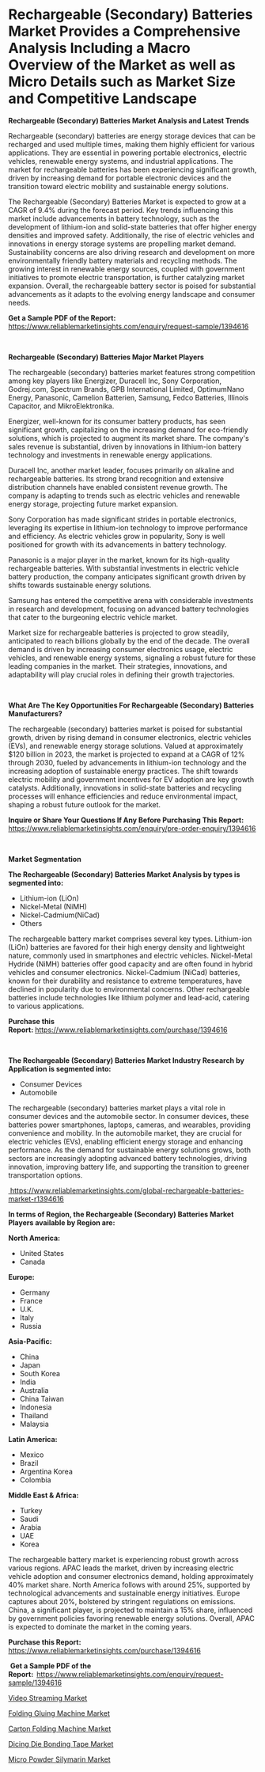 <p><h1>Rechargeable (Secondary) Batteries Market Provides a Comprehensive Analysis Including a Macro Overview of the Market as well as Micro Details such as Market Size and Competitive Landscape</h1></p><p><strong>Rechargeable (Secondary) Batteries Market Analysis and Latest Trends</strong></p>
<p><p>Rechargeable (secondary) batteries are energy storage devices that can be recharged and used multiple times, making them highly efficient for various applications. They are essential in powering portable electronics, electric vehicles, renewable energy systems, and industrial applications. The market for rechargeable batteries has been experiencing significant growth, driven by increasing demand for portable electronic devices and the transition toward electric mobility and sustainable energy solutions.</p><p>The Rechargeable (Secondary) Batteries Market is expected to grow at a CAGR of 9.4% during the forecast period. Key trends influencing this market include advancements in battery technology, such as the development of lithium-ion and solid-state batteries that offer higher energy densities and improved safety. Additionally, the rise of electric vehicles and innovations in energy storage systems are propelling market demand. Sustainability concerns are also driving research and development on more environmentally friendly battery materials and recycling methods. The growing interest in renewable energy sources, coupled with government initiatives to promote electric transportation, is further catalyzing market expansion. Overall, the rechargeable battery sector is poised for substantial advancements as it adapts to the evolving energy landscape and consumer needs.</p></p>
<p><strong>Get a Sample PDF of the Report:&nbsp;</strong> <a href="https://www.reliablemarketinsights.com/enquiry/request-sample/1394616">https://www.reliablemarketinsights.com/enquiry/request-sample/1394616</a></p>
<p>&nbsp;</p>
<p><strong>Rechargeable (Secondary) Batteries Major Market Players</strong></p>
<p><p>The rechargeable (secondary) batteries market features strong competition among key players like Energizer, Duracell Inc, Sony Corporation, Godrej.com, Spectrum Brands, GPB International Limited, OptimumNano Energy, Panasonic, Camelion Batterien, Samsung, Fedco Batteries, Illinois Capacitor, and MikroElektronika. </p><p>Energizer, well-known for its consumer battery products, has seen significant growth, capitalizing on the increasing demand for eco-friendly solutions, which is projected to augment its market share. The company's sales revenue is substantial, driven by innovations in lithium-ion battery technology and investments in renewable energy applications.</p><p>Duracell Inc, another market leader, focuses primarily on alkaline and rechargeable batteries. Its strong brand recognition and extensive distribution channels have enabled consistent revenue growth. The company is adapting to trends such as electric vehicles and renewable energy storage, projecting future market expansion.</p><p>Sony Corporation has made significant strides in portable electronics, leveraging its expertise in lithium-ion technology to improve performance and efficiency. As electric vehicles grow in popularity, Sony is well positioned for growth with its advancements in battery technology.</p><p>Panasonic is a major player in the market, known for its high-quality rechargeable batteries. With substantial investments in electric vehicle battery production, the company anticipates significant growth driven by shifts towards sustainable energy solutions.</p><p>Samsung has entered the competitive arena with considerable investments in research and development, focusing on advanced battery technologies that cater to the burgeoning electric vehicle market.</p><p>Market size for rechargeable batteries is projected to grow steadily, anticipated to reach billions globally by the end of the decade. The overall demand is driven by increasing consumer electronics usage, electric vehicles, and renewable energy systems, signaling a robust future for these leading companies in the market. Their strategies, innovations, and adaptability will play crucial roles in defining their growth trajectories.</p></p>
<p>&nbsp;</p>
<p><strong>What Are The Key Opportunities For Rechargeable (Secondary) Batteries Manufacturers?</strong></p>
<p><p>The rechargeable (secondary) batteries market is poised for substantial growth, driven by rising demand in consumer electronics, electric vehicles (EVs), and renewable energy storage solutions. Valued at approximately $120 billion in 2023, the market is projected to expand at a CAGR of 12% through 2030, fueled by advancements in lithium-ion technology and the increasing adoption of sustainable energy practices. The shift towards electric mobility and government incentives for EV adoption are key growth catalysts. Additionally, innovations in solid-state batteries and recycling processes will enhance efficiencies and reduce environmental impact, shaping a robust future outlook for the market.</p></p>
<p><strong>Inquire or Share Your Questions If Any Before Purchasing This Report:</strong> <a href="https://www.reliablemarketinsights.com/enquiry/pre-order-enquiry/1394616">https://www.reliablemarketinsights.com/enquiry/pre-order-enquiry/1394616</a></p>
<p>&nbsp;</p>
<p><strong>Market Segmentation</strong></p>
<p><strong>The Rechargeable (Secondary) Batteries Market Analysis by types is segmented into:</strong></p>
<p><ul><li>Lithium-ion (LiOn)</li><li>Nickel-Metal (NiMH)</li><li>Nickel-Cadmium(NiCad)</li><li>Others</li></ul></p>
<p><p>The rechargeable battery market comprises several key types. Lithium-ion (LiOn) batteries are favored for their high energy density and lightweight nature, commonly used in smartphones and electric vehicles. Nickel-Metal Hydride (NiMH) batteries offer good capacity and are often found in hybrid vehicles and consumer electronics. Nickel-Cadmium (NiCad) batteries, known for their durability and resistance to extreme temperatures, have declined in popularity due to environmental concerns. Other rechargeable batteries include technologies like lithium polymer and lead-acid, catering to various applications.</p></p>
<p><strong>Purchase this Report:&nbsp;</strong><a href="https://www.reliablemarketinsights.com/purchase/1394616">https://www.reliablemarketinsights.com/purchase/1394616</a></p>
<p>&nbsp;</p>
<p><strong>The Rechargeable (Secondary) Batteries Market Industry Research by Application is segmented into:</strong></p>
<p><ul><li>Consumer Devices</li><li>Automobile</li></ul></p>
<p><p>The rechargeable (secondary) batteries market plays a vital role in consumer devices and the automobile sector. In consumer devices, these batteries power smartphones, laptops, cameras, and wearables, providing convenience and mobility. In the automobile market, they are crucial for electric vehicles (EVs), enabling efficient energy storage and enhancing performance. As the demand for sustainable energy solutions grows, both sectors are increasingly adopting advanced battery technologies, driving innovation, improving battery life, and supporting the transition to greener transportation options.</p></p>
<p><a href="https://www.reliablemarketinsights.com/global-rechargeable-batteries-market-r1394616">&nbsp;https://www.reliablemarketinsights.com/global-rechargeable-batteries-market-r1394616</a></p>
<p><strong>In terms of Region, the Rechargeable (Secondary) Batteries Market Players available by Region are:</strong></p>
<p>
    <p> <strong> North America: </strong>
        <ul>
            <li>United States</li>
            <li>Canada</li>
        </ul>
        </p> 
    <p> <strong> Europe: </strong>
        <ul>
            <li>Germany</li>
            <li>France</li>
            <li>U.K.</li>
            <li>Italy</li>
            <li>Russia</li>
        </ul>
        </p> 
    <p> <strong> Asia-Pacific: </strong>
        <ul>
            <li>China</li>
            <li>Japan</li>
            <li>South Korea</li>
            <li>India</li>
            <li>Australia</li>
            <li>China Taiwan</li>
            <li>Indonesia</li>
            <li>Thailand</li>
            <li>Malaysia</li>
        </ul>
        </p> 
    <p> <strong> Latin America: </strong>
        <ul>
            <li>Mexico</li>
            <li>Brazil</li>
            <li>Argentina Korea</li>
            <li>Colombia</li>
        </ul>
        </p> 
    <p> <strong> Middle East & Africa: </strong>
        <ul>
            <li>Turkey</li>
            <li>Saudi</li>
            <li>Arabia</li>
            <li>UAE</li>
            <li>Korea</li>
        </ul>
    </p>
    </p>
<p><p>The rechargeable battery market is experiencing robust growth across various regions. APAC leads the market, driven by increasing electric vehicle adoption and consumer electronics demand, holding approximately 40% market share. North America follows with around 25%, supported by technological advancements and sustainable energy initiatives. Europe captures about 20%, bolstered by stringent regulations on emissions. China, a significant player, is projected to maintain a 15% share, influenced by government policies favoring renewable energy solutions. Overall, APAC is expected to dominate the market in the coming years.</p></p>
<p><strong>Purchase this Report: </strong><a href="https://www.reliablemarketinsights.com/purchase/1394616">https://www.reliablemarketinsights.com/purchase/1394616</a></p>
<p>&nbsp;<strong>Get a Sample PDF of the Report:&nbsp;&nbsp;</strong><a href="https://www.reliablemarketinsights.com/enquiry/request-sample/1394616">https://www.reliablemarketinsights.com/enquiry/request-sample/1394616</a></p>
<p><strong></strong></p>
<p><p><a href="https://www.linkedin.com/pulse/global-video-streaming-market-product-type-application-region-epbhf?trackingId=d4idevHeS7aTUbGYpp5sEQ%3D%3D">Video Streaming Market</a></p><p><a href="https://www.linkedin.com/pulse/folding-gluing-machine-market-industry-landscape-growth-trajectories-3b6nf?trackingId=0DZX8G5xSha%2F3qUrVw3I1w%3D%3D">Folding Gluing Machine Market</a></p><p><a href="https://www.linkedin.com/pulse/carton-folding-machine-market-industry-landscape-growth-trajectories-85yaf?trackingId=v4v7JFwzTgmg2lVhNu4T4Q%3D%3D">Carton Folding Machine Market</a></p><p><a href="https://issuu.com/reportprime-2/docs/dicing-die-bonding-tape-market-size_1f55698d74167d">Dicing Die Bonding Tape Market</a></p><p><a href="https://issuu.com/reportprime-2/docs/micro-powder-silymarin-market-size-_7ef6c75eb13574">Micro Powder Silymarin Market</a></p></p>